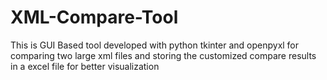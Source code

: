 # XML-Compare-Tool
This is GUI Based tool developed with python tkinter and openpyxl for comparing two large xml files and storing the customized compare results in a excel file for better visualization

